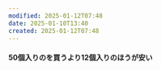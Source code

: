 ```yaml
---
modified: 2025-01-12T07:48
date: 2025-01-10T13:40
created: 2025-01-12T07:48
---
```



#### 50個入りのを買うより12個入りのほうが安い

